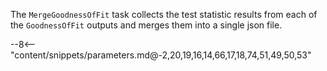 The `MergeGoodnessOfFit` task collects the test statistic results from each of the `GoodnessOfFit` outputs and merges them into a single json file.

<div class="dhi_parameter_table">

--8<-- "content/snippets/parameters.md@-2,20,19,16,14,66,17,18,74,51,49,50,53"

</div>
